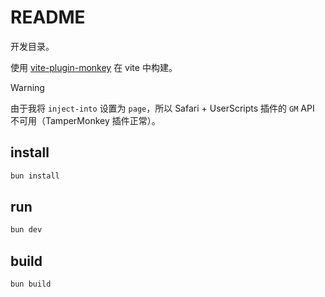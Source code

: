 # README

开发目录。

使用 [vite-plugin-monkey](https://github.com/lisonge/vite-plugin-monkey) 在 vite 中构建。

> [!WARNING]
> 由于我将 `inject-into` 设置为 `page`，所以 Safari + UserScripts 插件的 `GM` API 不可用（TamperMonkey 插件正常）。

## install

```bash
bun install
```

## run

```bash
bun dev
```

## build

```bash
bun build
```
